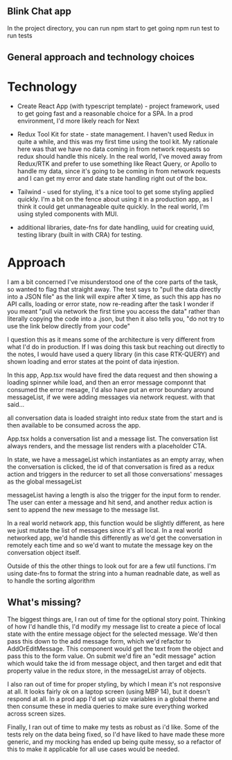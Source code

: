 ## Blink Chat app

In the project directory, you can run npm start to get going
npm run test to run tests

## General approach and technology choices

# Technology

- Create React App (with typescript template) - project framework, used to get going fast and a reasonable choice for a SPA. In a prod environment, I'd more likely reach for Next

- Redux Tool Kit for state - state management. I haven't used Redux in quite a while, and this was my first time using the tool kit. My rationale here was that we have no data coming in from network requests
  so redux should handle this nicely. In the real world, I've moved away from Redux/RTK and prefer to use something like React Query, or Apollo to handle my data, since it's going to be coming in from network requests and I can get my error and date state handling right out of the box.

- Tailwind - used for styling, it's a nice tool to get some styling applied quickly. I'm a bit on the fence about using it in a production app, as I think it could get unmanageable quite quickly. In the real world, I'm using styled components with MUI.

- additional libraries, date-fns for date handling, uuid for creating uuid, testing library (built in with CRA) for testing.

# Approach

I am a bit concerned I've misunderstood one of the core parts of the task, so wanted to flag that straight away. The test says to "pull the data directly into a JSON file" as the link will expire after X time, as such this app has no API calls, loading or error state, now re-reading after the task I wonder if you meant "pull via network the first time you access the data" rather than literally copying the code into a .json, but then it also tells you, "do not try to use the link below directly from your code"

I question this as it means some of the architecture is very different from what I'd do in production. If I was doing this task but reaching out directly to the notes, I would have used a query library (in this case RTK-QUERY) and shown loading and error states at the point of data injestion.

In this app, App.tsx would have fired the data request and then showing a loading spinner while load, and then an error message componnt that consumed the error mesage, I'd also have put an error boundary around messageList, if we were adding messages via network request. with that said...

all conversation data is loaded straight into redux state from the start
and is then available to be consumed across the app.

App.tsx holds a conversation list and a message list. The conversation list always renders, and the message list renders with a placeholder CTA.

In state, we have a messageList which instantiates as an empty array, when the conversation is clicked, the id of that conversation is fired as a redux action and triggers in the redurcer to set all those conversations' messages as the global messageList

messageList having a length is also the trigger for the input form to
render. The user can enter a message and hit send, and another redux action is sent to append the new message to the message list.

In a real world network app, this function would be slightly different, as here we just mutate the list of messages since it's all local. In a real world networked app, we'd handle this differently as we'd get the conversation in remotely each time and so we'd want to mutate the message key on the conversation object itself.

Outside of this the other things to look out for are a few util functions. I'm using date-fns to format the string into a human readnable date, as well as to handle the sorting algorithm

## What's missing?

The biggest things are, I ran out of time for the optional story point. Thinking of how I'd handle this, I'd modify my message list to create a piece of local state with the entire message object for the selected message. We'd then pass this down to the add message form, which we'd refactor to AddOrEditMessage. This component would get the text from the object and pass this to the form value. On submit we'd fire an "edit message" action which would take the id from message object, and then target and edit that property value in the redux store, in the messageList array of objects.

I also ran out of time for proper styling, by which I mean it's not responsive at all. It looks fairly ok on a laptop screen (using MBP 14), but it doesn't respond at all. In a prod app I'd set up size variables in a global theme and then consume these in media queries to make sure everything worked across screen sizes.

Finally, I ran out of time to make my tests as robust as i'd like. Some of the tests rely on the data being fixed, so I'd have liked to have made these more generic, and my mocking has ended up being quite messy, so a refactor of this to make it applicable for all use cases would be needed.
